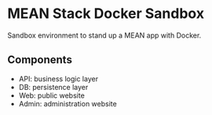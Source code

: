 # MEAN Stack Docker Sandbox

Sandbox environment to stand up a MEAN app with Docker.

## Components

* API: business logic layer
* DB: persistence layer
* Web: public website
* Admin: administration website
